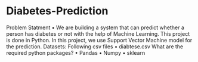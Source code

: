 # Diabetes-Prediction
Problem Statment
•	We are building a system that can predict whether a person has diabetes or not with the help of Machine Learning. This project is done in Python. In this project, we use Support Vector Machine model for the prediction.
Datasets: Following csv files
•	diabtese.csv
What are the required python packages?
•	Pandas
•	Numpy
•	sklearn
